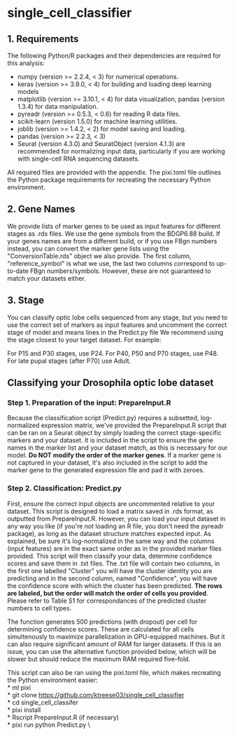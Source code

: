 # single_cell_classifier

## 1. Requirements

The following Python/R packages and their dependencies are required for this analysis: 
  - numpy (version >= 2.2.4, < 3) for numerical operations.
  - keras (version >= 3.9.0, < 4) for building and loading deep learning models
  - matplotlib (version >= 3.10.1, < 4) for data visualization, pandas (version 1.3.4) for data manipulation.
  - pyreadr (version >= 0.5.3, < 0.6) for reading R data files.
  - scikit-learn (version 1.5.0) for machine learning utilities.
  - joblib (version >= 1.4.2, < 2) for model saving and loading.
  - pandas (version >= 2.2.3, < 3)
  - Seurat (version 4.3.0) and SeuratObject (version 4.1.3) are recommended for normalizing input data, particularly if you are working with single-cell RNA sequencing datasets.

All required files are provided with the appendix.
The pixi.toml file outlines the Python package requirements for recreating the necessary Python environment. 

## 2. Gene Names

We provide lists of marker genes to be used as input features for different stages as .rds files. We use the gene symbols from the BDGP6.88 build. If your genes names are from a different build, or if you use FBgn numbers instead, you can convert the marker gene lists using the "ConversionTable.rds" object we also provide. The first column, "reference_symbol" is what we use, the last two columns correspond to up-to-date FBgn numbers/symbols. However, these are not guaranteed to match your datasets either.

## 3. Stage

You can classify optic lobe cells sequenced from any stage, but you need to use the correct set of markers as input features and uncomment the correct stage of model and means lines in the Predict.py file We recommend using the stage closest to your target dataset. For example:

For P15 and P30 stages, use P24.
For P40, P50 and P70 stages, use P48.
For late pupal stages (after P70) use Adult.


## Classifying your Drosophila optic lobe dataset
### Step 1. Preparation of the input: PrepareInput.R

Because the classification script (Predict.py) requires a subsetted, log-normalized expression matrix, we've provided the PrepareInput.R script that can be ran on a Seurat object by simply loading the correct stage-specific markers and your dataset. It is included in the script to ensure the gene names in the marker list and your dataset match, as this is necessary for our model. **Do NOT modify the order of the marker genes**. If a marker gene is not captured in your dataset, it's also included in the script to add the marker gene to the generated expression file and pad it with zeroes.

### Step 2. Classification: Predict.py

First, ensure the correct input objects are uncommented relative to your dataset. This script is designed to load a matrix saved in .rds format, as outputted from PrepareInput.R. However, you can load your input dataset in any way you like (if you're not loading an R file, you don't need the pyreadr package), as long as the dataset structure matches expected input. As explained, be sure it's log-normalized in the same way and the columns (input features) are in the exact same order as in the provided marker files provided. This script will then classify your data, determine confidence scores and save them in .txt files. The .txt file will contain two columns, in the first one labelled "Cluster" you will have the cluster identity you are predicting and in the second column, named "Confidence", you will have the confidence score with which the cluster has been predicted. **The rows are labeled, but the order will match the order of cells you provided**. Please refer to Table S1 for correspondances of the predicted cluster numbers to cell types.

The function generates 500 predictions (with dropout) per cell for determining confidence scores. These are calculated for all cells simultenously to maximize parallelization in GPU-equipped machines. But it can also require significant amount of RAM for larger datasets. If this is an issue, you can use the alternative function provided below, which will be slower but should reduce the maximum RAM required five-fold.

This script can also be ran using the pixi.toml file, which makes recreating the Python environment easier: \
      * ml pixi \
      * git clone https://github.com/ktreese03/single_cell_classifier \
      * cd single_cell_classifer \
      * pixi install \
      * Rscript PrepareInput.R (if necessary) \
      * pixi run python Predict.py \
